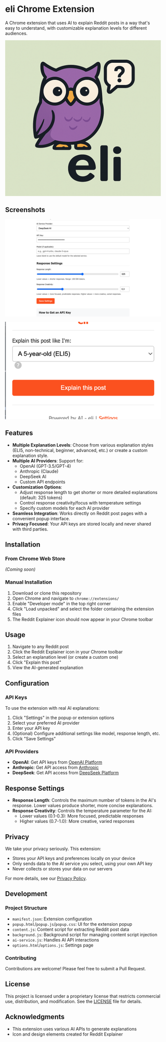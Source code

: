 # eli Chrome Extension

A Chrome extension that uses AI to explain Reddit posts in a way that's easy to understand, with customizable explanation levels for different audiences.

![eli Extension Logo](images/greenimage.png)

## Screenshots

![Screenshot of the extension popup](images/screenshot_1280x800.png)

![Screenshot of the extension in action](images/screenshot_640x400.png)

## Features

- **Multiple Explanation Levels**: Choose from various explanation styles (ELI5, non-technical, beginner, advanced, etc.) or create a custom explanation style.
- **Multiple AI Providers**: Support for:
  - OpenAI (GPT-3.5/GPT-4)
  - Anthropic (Claude)
  - DeepSeek AI
  - Custom API endpoints
- **Customization Options**:
  - Adjust response length to get shorter or more detailed explanations (default: 325 tokens)
  - Control response creativity/focus with temperature settings
  - Specify custom models for each AI provider
- **Seamless Integration**: Works directly on Reddit post pages with a convenient popup interface.
- **Privacy Focused**: Your API keys are stored locally and never shared with third parties.

## Installation

### From Chrome Web Store
*(Coming soon)*

### Manual Installation
1. Download or clone this repository
2. Open Chrome and navigate to `chrome://extensions/`
3. Enable "Developer mode" in the top right corner
4. Click "Load unpacked" and select the folder containing the extension files
5. The Reddit Explainer icon should now appear in your Chrome toolbar

## Usage

1. Navigate to any Reddit post
2. Click the Reddit Explainer icon in your Chrome toolbar
3. Select an explanation level (or create a custom one)
4. Click "Explain this post"
5. View the AI-generated explanation

## Configuration

### API Keys
To use the extension with real AI explanations:
1. Click "Settings" in the popup or extension options
2. Select your preferred AI provider
3. Enter your API key
4. (Optional) Configure additional settings like model, response length, etc.
5. Click "Save Settings"

### API Providers
- **OpenAI**: Get API keys from [OpenAI Platform](https://platform.openai.com/signup)
- **Anthropic**: Get API access from [Anthropic](https://www.anthropic.com/product)
- **DeepSeek**: Get API access from [DeepSeek Platform](https://platform.deepseek.com/)

## Response Settings

- **Response Length**: Controls the maximum number of tokens in the AI's response. Lower values produce shorter, more concise explanations.
- **Response Creativity**: Controls the temperature parameter for the AI:
  - Lower values (0.1-0.3): More focused, predictable responses
  - Higher values (0.7-1.0): More creative, varied responses

## Privacy

We take your privacy seriously. This extension:
- Stores your API keys and preferences locally on your device
- Only sends data to the AI service you select, using your own API key
- Never collects or stores your data on our servers

For more details, see our [Privacy Policy](PRIVACY-POLICY.md).

## Development

### Project Structure
- `manifest.json`: Extension configuration
- `popup.html`/`popup.js`/`popup.css`: UI for the extension popup
- `content.js`: Content script for extracting Reddit post data
- `background.js`: Background script for managing content script injection
- `ai-service.js`: Handles AI API interactions
- `options.html`/`options.js`: Settings page

### Contributing
Contributions are welcome! Please feel free to submit a Pull Request.

## License

This project is licensed under a proprietary license that restricts commercial use, distribution, and modification. See the [LICENSE](LICENSE) file for details.

## Acknowledgments

- This extension uses various AI APIs to generate explanations
- Icon and design elements created for Reddit Explainer 